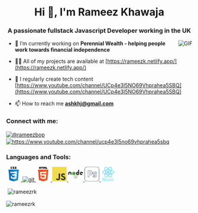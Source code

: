 <h1 align="center">Hi 👋, I'm Rameez Khawaja</h1>
<h3 align="center">A passionate fullstack Javascript Developer working in the UK</h3>
<img align="right" alt="GIF" src="https://i.pinimg.com/originals/e4/26/70/e426702edf874b181aced1e2fa5c6cde.gif" />

- 🔭 I’m currently working on **Perennial Wealth - helping people work towards financial independence**

- 👨‍💻 All of my projects are available at [https://rameezk.netlify.app/](https://rameezk.netlify.app/)

- 📝 I regularly create tech content [https://www.youtube.com/channel/UCp4e3l5NO69Vhprahea5SBQ](https://www.youtube.com/channel/UCp4e3l5NO69Vhprahea5SBQ)

- 📫 How to reach me **ashkhj@gmail.com**

<h3 align="left">Connect with me:</h3>
<p align="left">
<a href="https://twitter.com/@rameezbop" target="blank"><img align="center" src="https://cdn.jsdelivr.net/npm/simple-icons@3.0.1/icons/twitter.svg" alt="@rameezbop" height="30" width="40" /></a>
<a href="https://www.youtube.com/c/https://www.youtube.com/channel/ucp4e3l5no69vhprahea5sbq" target="blank"><img align="center" src="https://cdn.jsdelivr.net/npm/simple-icons@3.0.1/icons/youtube.svg" alt="https://www.youtube.com/channel/ucp4e3l5no69vhprahea5sbq" height="30" width="40" /></a>
</p>

<h3 align="left">Languages and Tools:</h3>
<p align="left"> <a href="https://www.w3schools.com/css/" target="_blank"> <img src="https://raw.githubusercontent.com/devicons/devicon/master/icons/css3/css3-original-wordmark.svg" alt="css3" width="40" height="40"/> </a> <a href="https://git-scm.com/" target="_blank"> <img src="https://www.vectorlogo.zone/logos/git-scm/git-scm-icon.svg" alt="git" width="40" height="40"/> </a> <a href="https://www.w3.org/html/" target="_blank"> <img src="https://raw.githubusercontent.com/devicons/devicon/master/icons/html5/html5-original-wordmark.svg" alt="html5" width="40" height="40"/> </a> <a href="https://developer.mozilla.org/en-US/docs/Web/JavaScript" target="_blank"> <img src="https://raw.githubusercontent.com/devicons/devicon/master/icons/javascript/javascript-original.svg" alt="javascript" width="40" height="40"/> </a> <a href="https://nodejs.org" target="_blank"> <img src="https://raw.githubusercontent.com/devicons/devicon/master/icons/nodejs/nodejs-original-wordmark.svg" alt="nodejs" width="40" height="40"/> </a> <a href="https://www.photoshop.com/en" target="_blank"> <img src="https://raw.githubusercontent.com/devicons/devicon/master/icons/photoshop/photoshop-line.svg" alt="photoshop" width="40" height="40"/> </a> <a href="https://reactjs.org/" target="_blank"> <img src="https://raw.githubusercontent.com/devicons/devicon/master/icons/react/react-original-wordmark.svg" alt="react" width="40" height="40"/> </a> </p>

<p>&nbsp;<img align="center" src="https://github-readme-stats.vercel.app/api?username=rameezrk&show_icons=true&locale=en" alt="rameezrk" /></p>

<p><img align="center" src="https://github-readme-streak-stats.herokuapp.com/?user=rameezrk&" alt="rameezrk" /></p>
